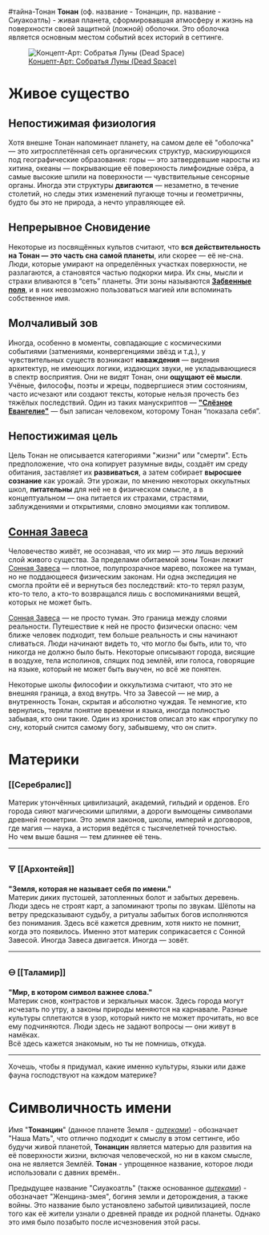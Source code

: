 #тайна-Тонан
**Тонан** (оф. название - Тонанцин, пр. название - Сиуакоатль) - живая планета, сформировавшая атмосферу и жизнь на поверхности своей защитной (ложной) оболочки. Это оболочка является основным местом событий всех историй в сеттинге. 

<figure>
  <img src="Собратья Луны (Dead Space) - Концеп-Арт.png" alt="Концепт-Арт: Собратья Луны (Dead Space)">
  <figcaption>
    <a href="https://deadspace.fandom.com/ru/wiki/%D0%A1%D0%BE%D0%B1%D1%80%D0%B0%D1%82%D1%8C%D1%8F_%D0%9B%D1%83%D0%BD%D1%8B#%D0%98%D1%81%D1%82%D0%BE%D1%87%D0%BD%D0%B8%D0%BA%D0%B8">
      Концепт-Арт: Собратья Луны (Dead Space)
    </a>
  </figcaption>
</figure>

# Живое существо
<!--
Так как Тонан, это живое существо, первый вопрос, который поднимается это: Живо ли это существо? Может ли оно умереть? Что нужно, чтобы оно было живым?

Это зависит от того, что оно из себя вообще представляет? Если оно что-то на подобии Древнего из сеттинга "Зов Ктулху", то мы можем рассматривать его как Бога или ему-подобное, потому такие эффекты, как голод или жажда на него не влияют, как на обычное животное. 

Первоначально, я хотел сделать так, чтобы это существо питалось, но я думаю, если я сделаю что-то подобное, оно будет слишком похоже (в каком-то смысле) на всё то, что обычный человек уже видел и понимает, а потому может отнести себя к чему-то подобному. Например, если оно будет голодать, то человек может отнести себя к нему, понимая, что действия этого существа вызваны голодом. 

Желая сделать это существо совершенно удалённым, я не могу дать ему те же цели или нужды, что у обычных организмов, но и оставить без цели я его тоже не могу - таким образом я мог просто оставить его как Земля, или сделать мёртвым.
	-->
## Непостижимая физиология

Хотя внешне Тонан напоминает планету, на самом деле её "оболочка" — это хитросплетённая сеть органических структур, маскирующихся под географические образования: горы — это затвердевшие наросты из хитина, океаны — покрывающие её поверхность лимфоидные озёра, а самые высокие шпили на поверхности — чувствительные сенсорные органы. Иногда эти структуры **двигаются** — незаметно, в течение столетий, но следы этих изменений пугающе точны и геометричны, будто бы это не природа, а нечто управляющее ей.


## Непрерывное Сновидение

Некоторые из посвящённых культов считают, что **вся действительность на Тонан — это часть сна самой планеты**, или скорее — её не-сна. Люди, которые умирают на определённых участках поверхности, не разлагаются, а становятся частью подкорки мира. Их сны, мысли и страхи вливаются в “сеть” планеты. Эти зоны называются [**Забвенные поля**][1], и в них невозможно пользоваться магией или вспоминать собственное имя.
<!--
Нужно будет написать как работают Забвенные поля...?
-->

## Молчаливый зов

Иногда, особенно в моменты, совпадающие с космическими событиями (затмениями, конвергенциями звёзд и т.д.), у чувствительных существ возникают **наваждения** — видения архитектур, не имеющих логики, издающих звуки, не укладывающиеся в спектр восприятия. Они не видят Тонан, они **ощущают её мысли**. Учёные, философы, поэты и жрецы, подвергшиеся этим состояниям, часто исчезают или создают тексты, которые нельзя прочесть без тяжёлых последствий. Один из таких манускриптов — [**"Слёзное Евангелие"**][2] — был записан человеком, которому Тонан “показала себя”.

## Непостижимая цель

Цель Тонан не описывается категориями "жизни" или "смерти". Есть предположение, что она копирует разумные виды, создаёт им среду обитания, заставляет их **развиваться**, а затем собирает **выросшее сознание** как урожай. Эти урожаи, по мнению некоторых оккультных школ, **питательны** для неё не в физическом смысле, а в концептуальном — она питается их страхами, страстями, заблуждениями и открытиями, словно эмоциями как топливом.

## [Сонная Завеса][3]

Человечество живёт, не осознавая, что их мир — это лишь верхний слой живого существа. За пределами обитаемой зоны Тонан лежит [Сонная Завеса][3] — плотное, полупрозрачное марево, похожее на туман, но не поддающееся физическим законам. Ни одна экспедиция не смогла пройти её и вернуться без последствий: кто-то терял разум, кто-то тело, а кто-то возвращался лишь с воспоминаниями вещей, которых не может быть.

[Сонная Завеса][3] — не просто туман. Это граница между слоями реальности. Путешествие к ней не просто физически опасно: чем ближе человек подходит, тем больше реальность и сны начинают сливаться. Люди начинают видеть то, что могло бы быть, или то, что никогда не должно было быть. Некоторые описывают города, висящие в воздухе, тела исполинов, спящих под землёй, или голоса, говорящие на языке, который не может быть выучен, но всё же понятен.

Некоторые школы философии и оккультизма считают, что это не внешняя граница, а вход внутрь. Что за Завесой — не мир, а внутренность Тонан, скрытая и абсолютно чуждая. Те немногие, кто вернулись, теряли понятие времени и языка, иногда полностью забывая, кто они такие. Один из хронистов описал это как «прогулку по сну, который снится самому богу, забывшему, что он спит».

# Материки
### **[[Серебралис]]**

Материк утончённых цивилизаций, академий, гильдий и орденов. Его города сияют магическими шпилями, а дороги вымощены символами древней геометрии. Это земля законов, школы, империй и договоров, где магия — наука, а история ведётся с тысячелетней точностью.  
Но чем выше башня — тем длиннее её тень.

---

### 🜃 **[[Архонтейя]]**

**"Земля, которая не называет себя по имени."**  
Материк диких пустошей, затопленных болот и забытых деревень. Люди здесь не строят карт, а запоминают тропы по звукам. Шёпоты на ветру предсказывают судьбу, а ритуалы забытых богов исполняются без понимания. Здесь всё кажется древним, хотя никто не помнит, когда это появилось. 
Именно этот материк соприкасается с Сонной Завесой. Иногда Завеса двигается. Иногда — зовёт.

---

### 🜔 **[[Таламир]]**

**"Мир, в котором символ важнее слова."**  
Материк снов, контрастов и зеркальных масок. Здесь города могут исчезать по утру, а законы природы меняются на карнавале. Разные культуры сплетаются в узор, который никто не может прочитать, но все ему подчиняются. Люди здесь не задают вопросы — они живут в намёках.  
Всё здесь кажется знакомым, но ты не помнишь, откуда.

---

Хочешь, чтобы я придумал, какие именно культуры, языки или даже фауна господствуют на каждом материке?


# Символичность имени
<!--
Продумывая имя для планеты, я желал показать, что планета эта хоть и является (в каком-то смысле этого слова) матерью для живых существ, от Земли она далеко отлична и имеют свою агенду.
-->
Имя "**Тонанцин**" (данное планете Земля - <cite>[ацтеками][2]</cite>) - обозначает "Наша Мать", что отлично подходит к смыслу в этом сеттинге, ибо будучи живой планетой, **Тонанцин** является матерью для развития на её поверхности жизни, включая человеческой, но ни в каком смысле, она не является Землёй. **Тонан** - упрощенное название, которое люди использовали с давних времён..

<!--
Я набрёл на другое имя данное Ацтеками и это дало мне идею о существовании какой-то цивилизации до человека, которое в своё время осознало что за сущностью является их родная планета и обосновала новое ей имя, хорошо описывающее секретную правду - "Женщина-змея", буквально имея форму планеты как ложную.
-->
Предыдущее название "Сиуакоатль" (также основанное <cite>[ацтеками][2]</cite>) - обозначает "Женщина-змея", богиня земли и деторождения, а также войны. Это название было установлено забытой цивилизацией, после того как её жители узнали о древней правде их родной планеты. Однако это имя было позабыто после исчезновения этой расы.

<!--
Честно это имя напомнило мне Скоя'таэлей из серии "Ведьмака" и энавело меня на мысль, что этой древней цивилизацией могли быть эльфы или им подобные. Это позволит наклонить мир в сторону фэнтези, нежели фантастику. Честно, будучи фанатом этого жанра, я приветствую это направление....
-->

[1]: obsidian://open?vault=%D0%A4%D0%B5%D0%BD%D1%82%D0%B5%D0%B7%D0%B8%20%D0%BC%D0%B8%D1%80&file=%D0%97%D0%B0%D0%B1%D0%B2%D0%B5%D0%BD%D0%BD%D0%BE%D0%B5%20%D0%BF%D0%BE%D0%BB%D0%B5
[2]: obsidian://open?vault=%D0%A4%D0%B5%D0%BD%D1%82%D0%B5%D0%B7%D0%B8%20%D0%BC%D0%B8%D1%80&file=%D0%A1%D0%BB%D1%91%D0%B7%D0%BD%D0%BE%D0%B5%20%D0%95%D0%B2%D0%B0%D0%BD%D0%B3%D0%B5%D0%BB%D0%B8%D0%B5
[3]: obsidian://open?vault=%D0%A4%D0%B5%D0%BD%D1%82%D0%B5%D0%B7%D0%B8%20%D0%BC%D0%B8%D1%80&file=%D0%A1%D0%BE%D0%BD%D0%BD%D0%B0%D1%8F%20%D0%97%D0%B0%D0%B2%D0%B5%D1%81%D0%B0